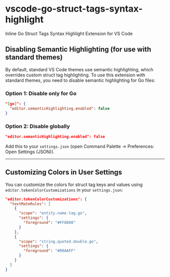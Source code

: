 # vscode-go-struct-tags-syntax-highlight

Inline Go Struct Tags Syntax Highlight Extension for VS Code

## Disabling Semantic Highlighting (for use with standard themes)

By default, standard VS Code themes use semantic highlighting, which overrides custom struct tag highlighting. To use this extension with standard themes, you need to disable semantic highlighting for Go files:

### Option 1: Disable only for Go

```json
"[go]": {
  "editor.semanticHighlighting.enabled": false
}
```

### Option 2: Disable globally

```json
"editor.semanticHighlighting.enabled": false
```

Add this to your `settings.json` (open Command Palette → Preferences: Open Settings (JSON)).

---

## Customizing Colors in User Settings

You can customize the colors for struct tag keys and values using `editor.tokenColorCustomizations` in your `settings.json`:

```json
"editor.tokenColorCustomizations": {
  "textMateRules": [
    {
      "scope": "entity.name.tag.go",
      "settings": {
        "foreground": "#FF8800"
      }
    },
    {
      "scope": "string.quoted.double.go",
      "settings": {
        "foreground": "#00AAFF"
      }
    }
  ]
}
```
